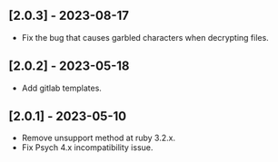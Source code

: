 ## [2.0.3] - 2023-08-17
- Fix the bug that causes garbled characters when decrypting files.

## [2.0.2] - 2023-05-18
- Add gitlab templates.

## [2.0.1] - 2023-05-10
- Remove unsupport method at ruby 3.2.x.
- Fix Psych 4.x incompatibility issue.
